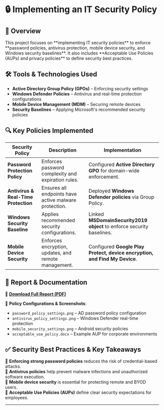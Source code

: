 <h1>🔒 Implementing an IT Security Policy</h1>

<h2>📌 Overview</h2>
This project focuses on **implementing IT security policies** to enforce **password policies, antivirus protection, mobile device security, and Windows security baselines**. It also includes **Acceptable Use Policies (AUPs) and privacy policies** to define security best practices.

<h2>🛠 Tools & Technologies Used</h2>

- **Active Directory Group Policy (GPOs)** – Enforcing security settings  
- **Windows Defender Policies** – Antivirus and real-time protection configurations  
- **Mobile Device Management (MDM)** – Securing remote devices  
- **Security Baselines** – Applying Microsoft's recommended security policies  

<h2>🔍 Key Policies Implemented</h2>

| Security Policy | Description | Implementation |
|---------------|-------------|----------------|
| **Password Protection Policy** | Enforces password complexity and expiration rules. | Configured **Active Directory GPO** for domain-wide enforcement. |
| **Antivirus & Real-Time Protection** | Ensures all endpoints have active malware protection. | Deployed **Windows Defender policies** via Group Policy. |
| **Windows Security Baseline** | Applies recommended security configurations. | Linked **MSDomainSecurity2019 object** to enforce security baselines. |
| **Mobile Device Security** | Enforces encryption, updates, and remote management. | Configured **Google Play Protect, device encryption, and Find My Device**. |

<h2>🚀 Report & Documentation</h2>

📄 **[Download Full Report (PDF)](https://github.com/user-attachments/files/18704108/Implementing.an.IT.Security.Policy.4e.-.Marc.Corona.pdf)**  

📂 **Policy Configurations & Screenshots**:
- `password_policy_settings.png` – AD password policy configuration  
- `antivirus_policy_settings.png` – Windows Defender real-time protection  
- `mobile_security_settings.png` – Android security policies  
- `acceptable_use_policy.docx` – Example AUP for corporate environments  

<h2>✅ Security Best Practices & Key Takeaways</h2>

🔹 **Enforcing strong password policies** reduces the risk of credential-based attacks.  
🔹 **Antivirus policies** help prevent malware infections and unauthorized software execution.  
🔹 **Mobile device security** is essential for protecting remote and BYOD users.  
🔹 **Acceptable Use Policies (AUPs)** define clear security expectations for employees.  

---
